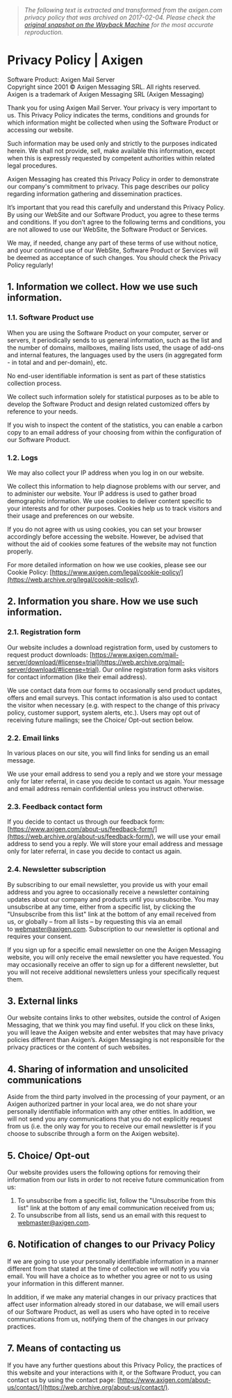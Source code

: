 > *The following text is extracted and transformed from the axigen.com privacy policy that was archived on 2017-02-04. Please check the [original snapshot on the Wayback Machine](https://web.archive.org/web/20170204094106id_/https%3A//www.axigen.com/legal/privacy-policy) for the most accurate reproduction.*

# Privacy Policy | Axigen

Software Product: Axigen Mail Server  
Copyright since 2001 © Axigen Messaging SRL. All rights reserved.  
Axigen is a trademark of Axigen Messaging SRL (Axigen Messaging) 

Thank you for using Axigen Mail Server. Your privacy is very important to us. This Privacy Policy indicates the terms, conditions and grounds for which information might be collected when using the Software Product or accessing our website. 

Such information may be used only and strictly to the purposes indicated herein. We shall not provide, sell, make available this information, except when this is expressly requested by competent authorities within related legal procedures. 

Axigen Messaging has created this Privacy Policy in order to demonstrate our company's commitment to privacy. This page describes our policy regarding information gathering and dissemination practices. 

It’s important that you read this carefully and understand this Privacy Policy. By using our WebSite and our Software Product, you agree to these terms and conditions. If you don’t agree to the following terms and conditions, you are not allowed to use our WebSite, the Software Product or Services.

We may, if needed, change any part of these terms of use without notice, and your continued use of our WebSite, Software Product or Services will be deemed as acceptance of such changes. You should check the Privacy Policy regularly!

## 1\. Information we collect. How we use such information.

### 1.1. Software Product use

When you are using the Software Product on your computer, server or servers, it periodically sends to us general information, such as the list and the number of domains, mailboxes, mailing lists used, the usage of add-ons and internal features, the languages used by the users (in aggregated form - in total and and per-domain), etc. 

No end-user identifiable information is sent as part of these statistics collection process. 

We collect such information solely for statistical purposes as to be able to develop the Software Product and design related customized offers by reference to your needs. 

If you wish to inspect the content of the statistics, you can enable a carbon copy to an email address of your choosing from within the configuration of our Software Product. 

### 1.2. Logs

We may also collect your IP address when you log in on our website. 

We collect this information to help diagnose problems with our server, and to administer our website. Your IP address is used to gather broad demographic information. We use cookies to deliver content specific to your interests and for other purposes. Cookies help us to track visitors and their usage and preferences on our website. 

If you do not agree with us using cookies, you can set your browser accordingly before accessing the website. However, be advised that without the aid of cookies some features of the website may not function properly. 

For more detailed information on how we use cookies, please see our Cookie Policy: [https://www.axigen.com/legal/cookie-policy/](https://web.archive.org/legal/cookie-policy/). 

## 2\. Information you share. How we use such information.

### 2.1. Registration form

Our website includes a download registration form, used by customers to request product downloads: [https://www.axigen.com/mail-server/download/#license=trial](https://web.archive.org/mail-server/download/#license=trial). Our online registration form asks visitors for contact information (like their email address). 

We use contact data from our forms to occasionally send product updates, offers and email surveys. This contact information is also used to contact the visitor when necessary (e.g. with respect to the change of this privacy policy, customer support, system alerts, etc.). Users may opt out of receiving future mailings; see the Choice/ Opt-out section below. 

### 2.2. Email links

In various places on our site, you will find links for sending us an email message.

We use your email address to send you a reply and we store your message only for later referral, in case you decide to contact us again. Your message and email address remain confidential unless you instruct otherwise. 

### 2.3. Feedback contact form

If you decide to contact us through our feedback form: [https://www.axigen.com/about-us/feedback-form/](https://web.archive.org/about-us/feedback-form/), we will use your email address to send you a reply. We will store your email address and message only for later referral, in case you decide to contact us again. 

### 2.4. Newsletter subscription

By subscribing to our email newsletter, you provide us with your email address and you agree to occasionally receive a newsletter containing updates about our company and products until you unsubscribe. You may unsubscribe at any time, either from a specific list, by clicking the "Unsubscribe from this list" link at the bottom of any email received from us, or globally – from all lists – by requesting this via an email to webmaster@axigen.com. Subscription to our newsletter is optional and requires your consent. 

If you sign up for a specific email newsletter on one the Axigen Messaging website, you will only receive the email newsletter you have requested. You may occasionally receive an offer to sign up for a different newsletter, but you will not receive additional newsletters unless your specifically request them. 

## 3\. External links

Our website contains links to other websites, outside the control of Axigen Messaging, that we think you may find useful. If you click on these links, you will leave the Axigen website and enter websites that may have privacy policies different than Axigen’s. Axigen Messaging is not responsible for the privacy practices or the content of such websites. 

## 4\. Sharing of information and unsolicited communications

Aside from the third party involved in the processing of your payment, or an Axigen authorized partner in your local area, we do not share your personally identifiable information with any other entities. In addition, we will not send you any communications that you do not explicitly request from us (i.e. the only way for you to receive our email newsletter is if you choose to subscribe through a form on the Axigen website). 

## 5\. Choice/ Opt-out

Our website provides users the following options for removing their information from our lists in order to not receive future communication from us: 

  1. To unsubscribe from a specific list, follow the "Unsubscribe from this list" link at the bottom of any email communication received from us;
  2. To unsubscribe from all lists, send us an email with this request to webmaster@axigen.com.



## 6\. Notification of changes to our Privacy Policy

If we are going to use your personally identifiable information in a manner different from that stated at the time of collection we will notify you via email. You will have a choice as to whether you agree or not to us using your information in this different manner. 

In addition, if we make any material changes in our privacy practices that affect user information already stored in our database, we will email users of our Software Product, as well as users who have opted in to receive communications from us, notifying them of the changes in our privacy practices. 

## 7\. Means of contacting us

If you have any further questions about this Privacy Policy, the practices of this website and your interactions with it, or the Software Product, you can contact us by using the contact page: [https://www.axigen.com/about-us/contact/](https://web.archive.org/about-us/contact/). 
